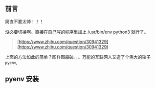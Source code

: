 ## 前言
简直不要太帅！！！

没必要切换啊。直接在自己写的程序里加上 /usr/bin/env python3 就行了。

> [https://www.zhihu.com/question/30941329](https://www.zhihu.com/question/30941329)

上面的方法如此的简单？图样图森破。。。万能的互联网人又造了个伟大的轮子`pyenv`,

## pyenv 安装
